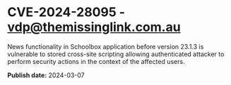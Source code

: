 # CVE-2024-28095 - vdp@themissinglink.com.au

News functionality in Schoolbox application before
 version 23.1.3 is vulnerable to stored cross-site scripting allowing 
authenticated attacker to perform security actions in the context of the
 affected users.

**Publish date:** 2024-03-07
